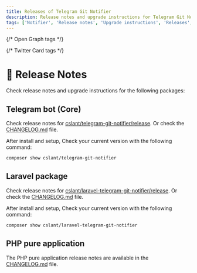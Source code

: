 ```yaml
---
title: Releases of Telegram Git Notifier
description: Release notes and upgrade instructions for Telegram Git Notifier packages. Check the release notes and upgrade instructions for the Telegram Git Notifier packages.
tags: ['Notifier', 'Release notes', 'Upgrade instructions', 'Releases', 'Prologue', 'Telegram Git Notifier Release Notes']
---
```


<head>
  <meta name="robots" content="index,follow" />
  <meta name="author" content="CSlant" />
  <link rel="canonical" data-rh="true" href="/telegram-git-notifier/prologue/releases" />
  
  {/* Open Graph tags */}
  <meta property="og:title" content="Releases of Telegram Git Notifier" />
  <meta property="og:description" content="Release notes and upgrade instructions for Telegram Git Notifier packages. Check the release notes and upgrade instructions for the Telegram Git Notifier pac..." />
  <meta property="og:type" content="article" />
  <meta property="og:url" content="https://docs.cslant.com/telegram-git-notifier/prologue/releases" />
  
  {/* Twitter Card tags */}
  <meta name="twitter:card" content="summary" />
  <meta name="twitter:title" content="Releases of Telegram Git Notifier" />
  <meta name="twitter:description" content="Release notes and upgrade instructions for Telegram Git Notifier packages. Check the release notes and upgrade instructions for the Telegram Git Notifier pac..." />
</head>

# 🚀 Release Notes

Check release notes and upgrade instructions for the following packages:

## Telegram bot (Core)

Check release notes
for [cslant/telegram-git-notifier/release](https://github.com/cslant/telegram-git-notifier/releases). Or check the [CHANGELOG.md](https://github.com/cslant/telegram-git-notifier/blob/main/CHANGELOG.md) file.


After install and setup, Check your current version with the following command:

```bash
composer show cslant/telegram-git-notifier
```

## Laravel package

Check release notes
for [cslant/laravel-telegram-git-notifier/release](https://github.com/cslant/laravel-telegram-git-notifier/releases). Or check the [CHANGELOG.md](https://github.com/cslant/laravel-telegram-git-notifier/blob/main/CHANGELOG.md) file.


After install and setup, Check your current version with the following command:

```bash
composer show cslant/laravel-telegram-git-notifier
```

## PHP pure application

The PHP pure application release notes are available in the [CHANGELOG.md](https://github.com/cslant/telegram-git-notifier-app/blob/main/CHANGELOG.md) file.
